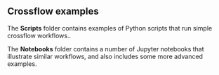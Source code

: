 ## Crossflow examples

The **Scripts** folder contains examples of Python scripts that run simple crossflow workflows.. 

The **Notebooks** folder contains a number of Jupyter notebooks that illustrate similar workflows, and also includes some more advanced examples.
